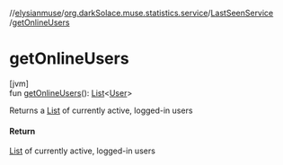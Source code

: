 //[elysianmuse](../../../index.md)/[org.darkSolace.muse.statistics.service](../index.md)/[LastSeenService](index.md)
/[getOnlineUsers](get-online-users.md)

# getOnlineUsers

[jvm]\
fun [getOnlineUsers](get-online-users.md)(): [List](https://kotlinlang.org/api/latest/jvm/stdlib/kotlin.collections/-list/index.html)&lt;[User](
../../org.darkSolace.muse.user.model/-user/index.md)&gt;

Returns a [List](https://kotlinlang.org/api/latest/jvm/stdlib/kotlin.collections/-list/index.html) of currently active,
logged-in users

#### Return

[List](https://kotlinlang.org/api/latest/jvm/stdlib/kotlin.collections/-list/index.html) of currently active, logged-in
users
